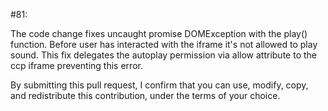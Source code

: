 #81:

The code change fixes uncaught promise DOMException with the play() function.
Before user has interacted with the iframe it's not allowed to play sound.
This fix delegates the autoplay permission via allow attribute to the ccp iframe preventing this error.


By submitting this pull request, I confirm that you can use, modify, copy, and redistribute this contribution, under the terms of your choice.
